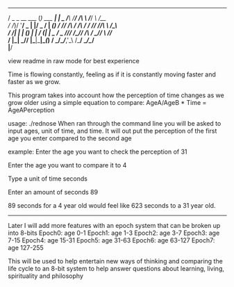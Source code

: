    ___           _           _         __    __  ___    __  ___  __    __ 
  / _ \_ __ ___ (_) ___  ___| |_ _    /__\  /__\/   \/\ \ \/___\/ _\  /__\
 / /_)/ '__/ _ \| |/ _ \/ __| __(_)  / \// /_\ / /\ /  \/ //  //\ \  /_\  
/ ___/| | | (_) | |  __/ (__| |_ _  / _  \//__/ /_// /\  / \_// _\ \//__  
\/    |_|  \___// |\___|\___|\__(_) \/ \_/\__/___,'\_\ \/\___/  \__/\__/  
              |__/                                                        

view readme in raw mode for best experience

Time is flowing constantly, feeling as if it is constantly moving faster and faster as we grow.

This program takes into account how the perception of time changes as we grow older using a simple equation to compare:
AgeA/AgeB * Time = AgeAPerception

usage: ./rednose
When ran through the command line you will be asked to input ages, unit of time, and time.
It will out put the perception of the first age you enter compared to the second age

example:
  Enter the age you want to check the perception of
  31
  
  Enter the age you want to compare it to
  4
  
  Type a unit of time
  seconds
  
  Enter an amount of seconds
  89
  
  89 seconds for a 4 year old would feel like 623 seconds to a 31 year old.
_____________________________________________________________________________________________________________________________

Later I will add more features with an epoch system that can be broken up into 8-bits
Epoch0: age 0-1
Epoch1: age 1-3
Epoch2: age 3-7
Epoch3: age 7-15
Epoch4: age 15-31
Epoch5: age 31-63
Epoch6: age 63-127
Epoch7: age 127-255

This will be used to help entertain new ways of thinking and comparing the life cycle to an 8-bit system to help answer
questions about learning, living, spirituality and philosophy
